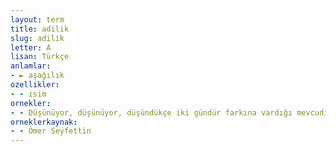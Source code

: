 ```yaml
---
layout: term
title: adilik
slug: adilik
letter: A
lisan: Türkçe
anlamlar:
- ► aşağılık
ozellikler:
- - isim
ornekler:
- - Düşünüyor, düşünüyor, düşündükçe iki gündür farkına vardığı mevcudiyetinin aşağılığını, sefaletini, adiliğini, mefkûresizliğini anlıyor...
orneklerkaynak:
- - Ömer Seyfettin
---
```


